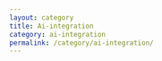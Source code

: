 ```yaml
---
layout: category
title: Ai-integration
category: ai-integration
permalink: /category/ai-integration/
---
```

